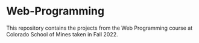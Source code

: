# Web-Programming
This repository contains the projects from the Web Programming course at Colorado School of Mines taken in Fall 2022.
